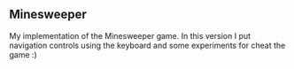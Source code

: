 ## Minesweeper

My implementation of the Minesweeper game. In this version I put navigation controls using the keyboard and some experiments for cheat the game :)
